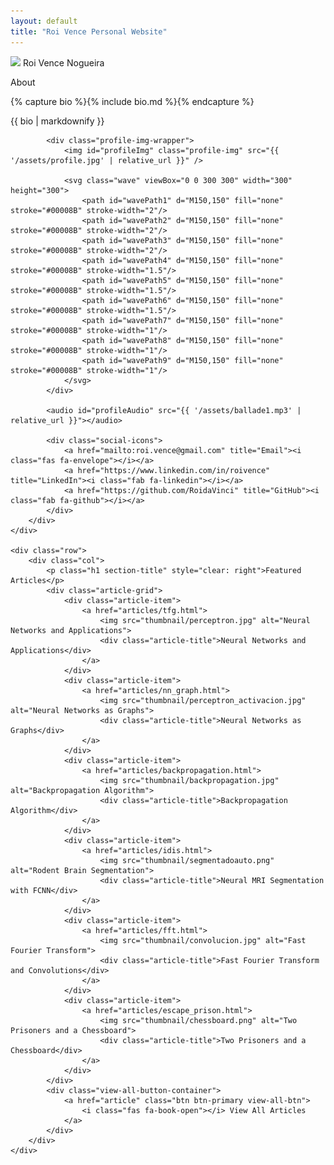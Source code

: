 ```yaml
---
layout: default
title: "Roi Vence Personal Website"
---
```


<main role="main" class="container-sm" style="max-width: 1080px">
    <div class="row">
        <div class="col">
            <p class="h1 mt-5 page-title">
                <img class="profile-img-small d-md-none" src="{{ '/assets/profile.jpg' | relative_url }}" />
                <span style="clear: right">Roi Vence Nogueira</span>
            </p>
            <p class="h4 section-title" style="clear: right">About</p>
            {% capture bio %}{% include bio.md %}{% endcapture %}
            <p>{{ bio | markdownify }}</p>
        </div>
        <div class="col-auto d-none d-md-block text-center">
            
            <div class="profile-img-wrapper">
                <img id="profileImg" class="profile-img" src="{{ '/assets/profile.jpg' | relative_url }}" />

                <svg class="wave" viewBox="0 0 300 300" width="300" height="300">
                    <path id="wavePath1" d="M150,150" fill="none" stroke="#00008B" stroke-width="2"/>
                    <path id="wavePath2" d="M150,150" fill="none" stroke="#00008B" stroke-width="2"/>
                    <path id="wavePath3" d="M150,150" fill="none" stroke="#00008B" stroke-width="2"/>
                    <path id="wavePath4" d="M150,150" fill="none" stroke="#00008B" stroke-width="1.5"/>
                    <path id="wavePath5" d="M150,150" fill="none" stroke="#00008B" stroke-width="1.5"/>
                    <path id="wavePath6" d="M150,150" fill="none" stroke="#00008B" stroke-width="1.5"/>
                    <path id="wavePath7" d="M150,150" fill="none" stroke="#00008B" stroke-width="1"/>
                    <path id="wavePath8" d="M150,150" fill="none" stroke="#00008B" stroke-width="1"/>
                    <path id="wavePath9" d="M150,150" fill="none" stroke="#00008B" stroke-width="1"/>
                </svg>
            </div>

            <audio id="profileAudio" src="{{ '/assets/ballade1.mp3' | relative_url }}"></audio>
            
            <div class="social-icons">
                <a href="mailto:roi.vence@gmail.com" title="Email"><i class="fas fa-envelope"></i></a>
                <a href="https://www.linkedin.com/in/roivence" title="LinkedIn"><i class="fab fa-linkedin"></i></a>
                <a href="https://github.com/RoidaVinci" title="GitHub"><i class="fab fa-github"></i></a>
            </div>
        </div>
    </div>
    
    <div class="row">
        <div class="col">
            <p class="h1 section-title" style="clear: right">Featured Articles</p>
            <div class="article-grid">
                <div class="article-item">
                    <a href="articles/tfg.html">
                        <img src="thumbnail/perceptron.jpg" alt="Neural Networks and Applications">
                        <div class="article-title">Neural Networks and Applications</div>
                    </a>
                </div>
                <div class="article-item">
                    <a href="articles/nn_graph.html">
                        <img src="thumbnail/perceptron_activacion.jpg" alt="Neural Networks as Graphs">
                        <div class="article-title">Neural Networks as Graphs</div>
                    </a>
                </div>
                <div class="article-item">
                    <a href="articles/backpropagation.html">
                        <img src="thumbnail/backpropagation.jpg" alt="Backpropagation Algorithm">
                        <div class="article-title">Backpropagation Algorithm</div>
                    </a>
                </div>
                <div class="article-item">
                    <a href="articles/idis.html">
                        <img src="thumbnail/segmentadoauto.png" alt="Rodent Brain Segmentation">
                        <div class="article-title">Neural MRI Segmentation with FCNN</div>
                    </a>
                </div>
                <div class="article-item">
                    <a href="articles/fft.html">
                        <img src="thumbnail/convolucion.jpg" alt="Fast Fourier Transform">
                        <div class="article-title">Fast Fourier Transform and Convolutions</div>
                    </a>
                </div>
                <div class="article-item">
                    <a href="articles/escape_prison.html">
                        <img src="thumbnail/chessboard.png" alt="Two Prisoners and a Chessboard">
                        <div class="article-title">Two Prisoners and a Chessboard</div>
                    </a>
                </div>
            </div>
            <div class="view-all-button-container">
                <a href="article" class="btn btn-primary view-all-btn">
                    <i class="fas fa-book-open"></i> View All Articles
                </a>
            </div>
        </div>
    </div>
</main>

<script>
document.addEventListener("DOMContentLoaded", function() {
    const profileImg = document.getElementById('profileImg');
    const profileAudio = document.getElementById('profileAudio');
    let isPlaying = false;

    const waves = [
        { R: 120, A: 10, n: 8, element: document.getElementById("wavePath1") },
        { R: 120, A: 10, n: 15, element: document.getElementById("wavePath2") },
        { R: 120, A: 10, n: 20, element: document.getElementById("wavePath3") },
        { R: 120, A: 6, n: 12, element: document.getElementById("wavePath4") },
        { R: 120, A: 6, n: 26, element: document.getElementById("wavePath5") },
        { R: 120, A: 6, n: 40, element: document.getElementById("wavePath6") },
        { R: 120, A: 2, n: 30, element: document.getElementById("wavePath7") },
        { R: 120, A: 2, n: 60, element: document.getElementById("wavePath8") },
        { R: 120, A: 2, n: 90, element: document.getElementById("wavePath9") }
    ];
    const points = 360;


    function generateWavePath(R, A, n, element, rotation = 0) {
    let d = "M";
    for (let i = 0; i <= 360; i++) {
        let t = ((i / 360) * 2 * Math.PI) + rotation; 
        let x = 150 + 120 * Math.cos(t) + A * Math.sin(n * t) * Math.cos(t);
        let y = 150 + 120 * Math.sin(t) + A * Math.sin(n * t) * Math.sin(t);
        d += `${x},${y} `;
    }
    element.setAttribute("d", d);
}

    waves.forEach(wave => generateWavePath(wave.R, wave.A, wave.n, wave.element));


    profileImg.addEventListener('click', function() {
        if (isPlaying) {
            profileAudio.pause();
        } else {
            profileAudio.play();
        }
        isPlaying = !isPlaying;
    });


    profileAudio.addEventListener('ended', function() {
        isPlaying = false;
    });


    function animateWaves() {
    if (isPlaying) {
        waves.forEach((wave, index) => {
            let rotation = Date.now() / 1000 + index * 0.1; // Slow rotation
            generateWavePath(wave.R, wave.A, wave.n, wave.element, rotation);
        });
    }
    requestAnimationFrame(animateWaves);
    }

    animateWaves();
});
</script>

<link rel="stylesheet" href="https://cdnjs.cloudflare.com/ajax/libs/font-awesome/6.0.0-beta3/css/all.min.css">

<style>
    .social-icons {
        margin-top: 10px;
    }
    .social-icons a {
        margin: 0 10px;
        color: #000;
        font-size: 1.5rem;
    }

.profile-img-wrapper {
    position: relative;
    width: 300px; /* Set wrapper width to 300px */
    height: 300px; /* Set wrapper height to 300px */
    margin: 0 auto; /* Center the wrapper horizontally */
}

.profile-img {
    width: 240px; /* Set image width to 240px */
    height: 240px; /* Set image height to 240px */
    border-radius: 50%; /* Make the image round */
    position: absolute; /* Position it absolutely within the wrapper */
    top: 50%;
    left: 50%;
    transform: translate(-50%, -50%); /* Center the image within the wrapper */
    z-index: 1; /* Ensure the image appears on top */
}

.wave {
    position: absolute;
    top: 0;
    left: 0;
    pointer-events: none; /* Ensure the waves don't interfere with clicks */
    z-index: 0; /* Place the waves behind the image */
}

.wave path {
    transition: d 0.5s ease-in-out; /* Smooth transition for wave animation */
}

</style>
